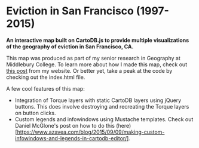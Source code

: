 # Eviction in San Francisco (1997-2015)
**An interactive map built on CartoDB.js to provide multiple visualizations of the geography of eviction in San Francisco, CA.**

This map was produced as part of my senior research in Geography at Middlebury College. To learn more about how I made this map, check out [this post](http://parkerziegler.com/senior-research-programming-for-gis/2016/5/19/project-7-build-a-map-of-eviction-in-san-francisco-using-cartodbjs-or-how-to-make-a-map-you-believe-in) from my website. Or better yet, take a peak at the code by checking out the index.html file.

A few cool features of this map:
* Integration of Torque layers with static CartoDB layers using jQuery buttons. This does involve destroying and recreating the Torque layers on button clicks.
* Custom legends and infowindows using Mustache templates. Check out Daniel McGlone's post on how to do this (here)[https://www.azavea.com/blog/2015/09/09/making-custom-infowindows-and-legends-in-cartodb-editor/].
